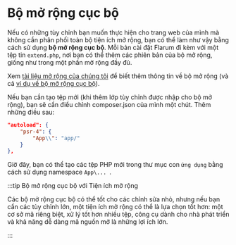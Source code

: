 # Bộ mở rộng cục bộ

Nếu có những tùy chỉnh bạn muốn thực hiện cho trang web của mình mà không cần phân phối toàn bộ tiện ích mở rộng, bạn có thể làm như vậy bằng cách sử dụng **bộ mở rộng cục bộ**. Mỗi bản cài đặt Flarum đi kèm với một tệp tin `extend.php`, nơi bạn có thể thêm các phiên bản của bộ mở rộng, giống như trong một phần mở rộng đầy đủ.

Xem [tài liệu mở rộng của chúng tôi](extend/start.md) để biết thêm thông tin về bộ mở rộng (và cả [ví dụ về bộ mở rộng cục bộ](extend/start.md#hello-world)).

Nếu bạn cần tạo tệp mới (khi thêm lớp tùy chỉnh được nhập cho bộ mở rộng), bạn sẽ cần điều chỉnh composer.json của mình một chút.
Thêm những điều sau:

```json
"autoload": {
    "psr-4": {
        "App\\": "app/"
    }
},
```

Giờ đây, bạn có thể tạo các tệp PHP mới trong thư mục con `ứng dụng` bằng cách sử dụng namespace `App\... `.

:::tip Bộ mở rộng cục bộ với Tiện ích mở rộng

Các bộ mở rộng cục bộ có thể tốt cho các chỉnh sửa nhỏ, nhưng nếu bạn cần các tùy chỉnh lớn, một tiện ích mở rộng có thể là lựa chọn tốt hơn:
một cơ sở mã riêng biệt, xử lý tốt hơn nhiều tệp, công cụ dành cho nhà phát triển và khả năng dễ dàng mã nguồn mở là những lợi ích lớn.

:::
